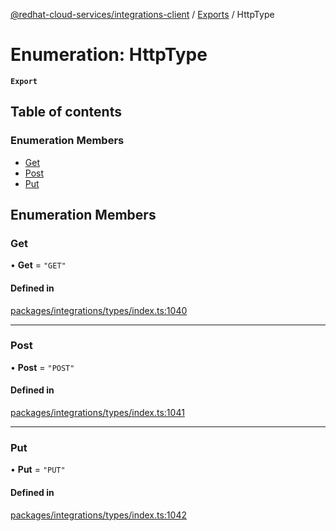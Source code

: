 [@redhat-cloud-services/integrations-client](../README.md) / [Exports](../modules.md) / HttpType

# Enumeration: HttpType

**`Export`**

## Table of contents

### Enumeration Members

- [Get](HttpType.md#get)
- [Post](HttpType.md#post)
- [Put](HttpType.md#put)

## Enumeration Members

### Get

• **Get** = ``"GET"``

#### Defined in

[packages/integrations/types/index.ts:1040](https://github.com/RedHatInsights/javascript-clients/blob/master/packages/integrations/types/index.ts#L1040)

___

### Post

• **Post** = ``"POST"``

#### Defined in

[packages/integrations/types/index.ts:1041](https://github.com/RedHatInsights/javascript-clients/blob/master/packages/integrations/types/index.ts#L1041)

___

### Put

• **Put** = ``"PUT"``

#### Defined in

[packages/integrations/types/index.ts:1042](https://github.com/RedHatInsights/javascript-clients/blob/master/packages/integrations/types/index.ts#L1042)
